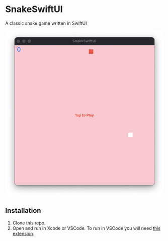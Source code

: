 # SnakeSwiftUI

A classic snake game written in SwiftUI

![Preview](https://raw.githubusercontent.com/nchlscs/snake-swiftui/main/Preview.png)

## Installation

1. Clone this repo.
1. Open and run in Xcode or VSCode. To run in VSCode you will need [this extension](https://marketplace.visualstudio.com/items?itemName=sswg.swift-lang).
